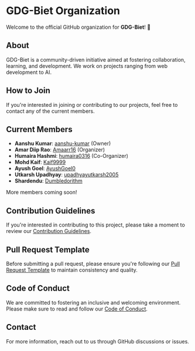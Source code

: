 <!--

**Here are some ideas to get you started:**

🙋‍♀️ A short introduction - what is your organization all about?
🌈 Contribution guidelines - how can the community get involved?
👩‍💻 Useful resources - where can the community find your docs? Is there anything else the community should know?
🍿 Fun facts - what does your team eat for breakfast?
🧙 Remember, you can do mighty things with the power of [Markdown](https://docs.github.com/github/writing-on-github/getting-started-with-writing-and-formatting-on-github/basic-writing-and-formatting-syntax)
-->
# GDG-Biet Organization

Welcome to the official GitHub organization for **GDG-Biet**! 🎉

## About
GDG-Biet is a community-driven initiative aimed at fostering collaboration, learning, and development. We work on projects ranging from web development to AI.

## How to Join
If you're interested in joining or contributing to our projects, feel free to contact any of the current members.

## Current Members
- **Aanshu Kumar**: [aanshu-kumar](https://github.com/aanshu-kumar) (Owner)
- **Amar Diip Rao**: [Amaarr16](https://github.com/Amaarr16) (Organizer)
- **Humaira Hashmi**: [humaira0316](https://github.com/humaira0316) (Co-Organizer)
- **Mohd Kaif**: [Kaif9999](https://github.com/Kaif9999)
- **Ayush Goel**: [AyushGoel0](https://github.com/AyushGoel0)
- **Utkarsh Upadhyay**: [upadhyayutkarsh2005](https://github.com/upadhyayutkarsh2005)
- **Shardendu**: [Dumbledorithm](https://github.com/Dumbledorithm)

More members coming soon!

## Contribution Guidelines

If you're interested in contributing to this project, please take a moment to review our [Contribution Guidelines](./CONTRIBUTING.md).

## Pull Request Template

Before submitting a pull request, please ensure you're following our [Pull Request Template](./PULL_REQUEST_TEMPLATE.md) to maintain consistency and quality.

## Code of Conduct

We are committed to fostering an inclusive and welcoming environment. Please make sure to read and follow our [Code of Conduct](./CODE_OF_CONDUCT.md).

## Contact
For more information, reach out to us through GitHub discussions or issues.
